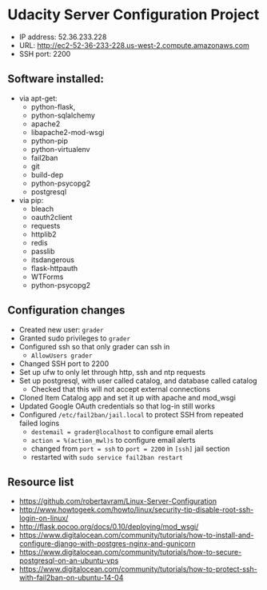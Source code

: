 Udacity Server Configuration Project
====================================

- IP address: 52.36.233.228
- URL: http://ec2-52-36-233-228.us-west-2.compute.amazonaws.com
- SSH port: 2200

Software installed:
-----------------------

- via apt-get:
    - python-flask,
    - python-sqlalchemy
    - apache2
    - libapache2-mod-wsgi
    - python-pip
    - python-virtualenv
    - fail2ban 
    - git 
    - build-dep
    - python-psycopg2
    - postgresql
- via pip:
    - bleach
    - oauth2client
    - requests
    - httplib2
    - redis
    - passlib
    - itsdangerous
    - flask-httpauth
    - WTForms
    - python-psycopg2

Configuration changes
------------------------------

- Created new user: `grader`
- Granted sudo privileges to `grader`
- Configured ssh so that only grader can ssh in
    - `AllowUsers grader`
- Changed SSH port to 2200
- Set up ufw to only let through http, ssh and ntp requests
- Set up postgresql, with user called catalog, and database called catalog
    - Checked that this will not accept external connections
- Cloned Item Catalog app and set it up with apache and mod_wsgi
- Updated Google OAuth credentials so that log-in still works
- Configured `/etc/fail2ban/jail.local` to protect SSH from repeated failed logins
    - `destemail = grader@localhost` to configure email alerts
    - `action = %(action_mwl)s` to configure email alerts
    - changed from `port = ssh` to `port = 2200` in `[ssh]` jail section
    - restarted with `sudo service fail2ban restart`

Resource list
----------------------
- https://github.com/robertavram/Linux-Server-Configuration
- http://www.howtogeek.com/howto/linux/security-tip-disable-root-ssh-login-on-linux/
- http://flask.pocoo.org/docs/0.10/deploying/mod_wsgi/
- https://www.digitalocean.com/community/tutorials/how-to-install-and-configure-django-with-postgres-nginx-and-gunicorn
- https://www.digitalocean.com/community/tutorials/how-to-secure-postgresql-on-an-ubuntu-vps
- https://www.digitalocean.com/community/tutorials/how-to-protect-ssh-with-fail2ban-on-ubuntu-14-04